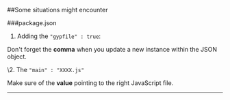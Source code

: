 
##Some situations might encounter

###package.json

1. Adding the `"gypfile" : true`:

Don't forget the **comma** when you update a new instance within the JSON object.

\2. The `"main" : "XXXX.js"`

Make sure of the **value** pointing to the right JavaScript file.

---
